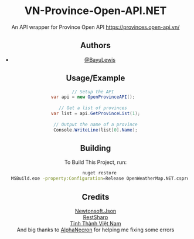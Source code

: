 <div align='center'>

# VN-Province-Open-API.NET
An API wrapper for Province Open API https://provinces.open-api.vn/


## Authors

- [@BayuLewis](https://github.com/BayuLewis)

  
## Usage/Example

```csharp
// Setup the API  
var api = new OpenProvinceAPI();  
            
// Get a list of provinces  
var list = api.GetProvinceList(1);
            
// Output the name of a province
Console.WriteLine(list[0].Name);
```

## Building

To Build This Project, run:

```bash
   nuget restore
   MSBuild.exe -property:Configuration=Release OpenWeatherMap.NET.csproj
```

## Credits

[Newtonsoft.Json](https://www.newtonsoft.com/json)  
[RestSharp](https://restsharp.dev/)  
[Tỉnh Thành Việt Nam](https://provinces.open-api.vn/)  
And big thanks to [AlphaNecron](https://github.com/AlphaNecron) for helping me fixing some errors  
  
 </div>
